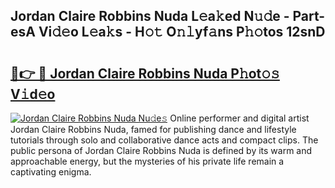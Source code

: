 ## Jordan Claire Robbins Nuda L𝚎a𝚔ed N𝚞𝚍e - Part-esA Vi𝚍𝚎o L𝚎a𝚔s - H𝚘𝚝 O𝚗𝚕yf𝚊ns P𝚑𝚘tos 12snD

# <h2><a href="http://kf46paq.oniu.top/?m=Jordan+Claire+Robbins+Nuda">🔗👉 🔴 Jordan Claire Robbins Nuda P𝚑ot𝚘𝚜 V𝚒d𝚎o</a></h2>

[![Jordan Claire Robbins Nuda Nu𝚍e𝚜](https://i.imgur.com/0qMVB7G.gif)](http://kf46paq.oniu.top/?m=Jordan+Claire+Robbins+Nuda)
Online performer and digital artist Jordan Claire Robbins Nuda, famed for publishing dance and lifestyle tutorials through solo and collaborative dance acts and compact clips. The public persona of Jordan Claire Robbins Nuda is defined by its warm and approachable energy, but the mysteries of his private life remain a captivating enigma.  
